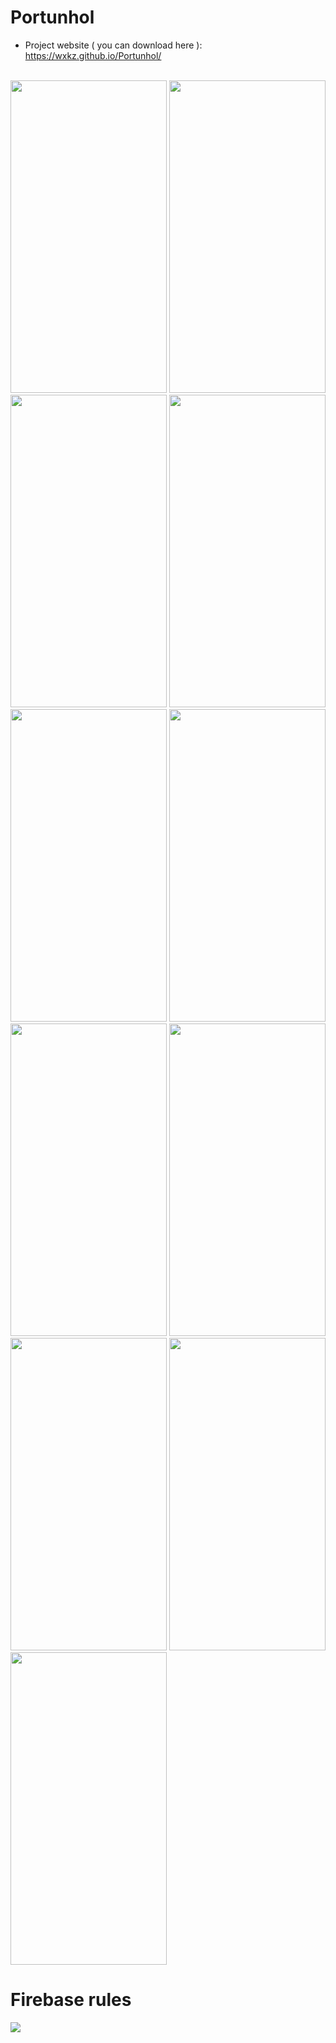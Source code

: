 # Portunhol

* Project website ( you can download here ): https://wxkz.github.io/Portunhol/

<br>
<img src="https://github.com/wxkz/PortunholApp/blob/master/README/1.png" height="500" width="250">
<img src="https://github.com/wxkz/PortunholApp/blob/master/README/2.png" height="500" width="250">
<img src="https://github.com/wxkz/PortunholApp/blob/master/README/3.png" height="500" width="250">
<img src="https://github.com/wxkz/PortunholApp/blob/master/README/4.png" height="500" width="250">
<img src="https://github.com/wxkz/PortunholApp/blob/master/README/5.png" height="500" width="250">
<img src="https://github.com/wxkz/PortunholApp/blob/master/README/6.png" height="500" width="250">
<img src="https://github.com/wxkz/PortunholApp/blob/master/README/7.png" height="500" width="250">
<img src="https://github.com/wxkz/PortunholApp/blob/master/README/8.png" height="500" width="250">
<img src="https://github.com/wxkz/PortunholApp/blob/master/README/9.png" height="500" width="250">
<img src="https://github.com/wxkz/PortunholApp/blob/master/README/10.png" height="500" width="250">
<img src="https://github.com/wxkz/PortunholApp/blob/master/README/11.png" height="500" width="250">

 # Firebase rules
 <img src="https://github.com/wxkz/PortunholApp/blob/master/README/rules.jpeg">

